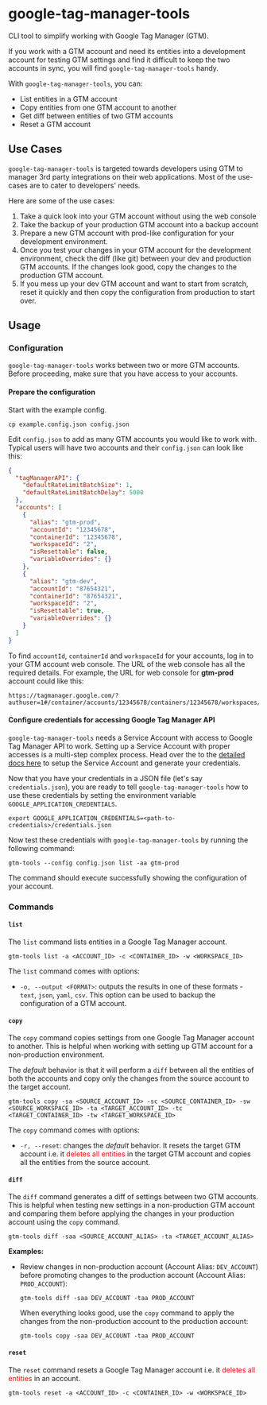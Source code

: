 # google-tag-manager-tools

CLI tool to simplify working with Google Tag Manager (GTM).

If you work with a GTM account and need its entities into a development account
for testing GTM settings and find it difficult to keep the two accounts in sync,
you will find `google-tag-manager-tools` handy.

With `google-tag-manager-tools`, you can:
* List entities in a GTM account
* Copy entities from one GTM account to another
* Get diff between entities of two GTM accounts
* Reset a GTM account

## Use Cases

`google-tag-manager-tools` is targeted towards developers using GTM to manager
3rd party integrations on their web applications. Most of the use-cases are to
cater to developers' needs.

Here are some of the use cases:

1. Take a quick look into your GTM account without using the web console
2. Take the backup of your production GTM account into a backup account
3. Prepare a new GTM account with prod-like configuration for your development
   environment.
4. Once you test your changes in your GTM account for the development
   environment, check the diff (like git) between your dev and production GTM
   accounts. If the changes look good, copy the changes to the production GTM
   account.
5. If you mess up your dev GTM account and want to start from scratch, reset it
   quickly and then copy the configuration from production to start over.

## Usage

### Configuration

`google-tag-manager-tools` works between two or more GTM accounts. Before
proceeding, make sure that you have access to your accounts.

#### Prepare the configuration

Start with the example config.

```
cp example.config.json config.json
```

Edit `config.json` to add as many GTM accounts you would like to work with.
Typical users will have two accounts and their `config.json` can look like this:

```json
{
  "tagManagerAPI": {
    "defaultRateLimitBatchSize": 1,
    "defaultRateLimitBatchDelay": 5000
  },
  "accounts": [
    {
      "alias": "gtm-prod",
      "accountId": "12345678",
      "containerId": "12345678",
      "workspaceId": "2",
      "isResettable": false,
      "variableOverrides": {}
    },
    {
      "alias": "gtm-dev",
      "accountId": "87654321",
      "containerId": "87654321",
      "workspaceId": "2",
      "isResettable": true,
      "variableOverrides": {}
    }
  ]
}
```

To find `accountId`, `containerId` and `workspaceId` for your accounts, log in
to your GTM account web console. The URL of the web console has all the required
details. For example, the URL for web console for **gtm-prod** account could
like this:
```
https://tagmanager.google.com/?authuser=1#/container/accounts/12345678/containers/12345678/workspaces/2
```

#### Configure credentials for accessing Google Tag Manager API

`google-tag-manager-tools` needs a Service Account with access to Google Tag
Manager API to work. Setting up a Service Account with proper accesses is a
multi-step complex process. Head over the to the [detailed docs
here](docs/GOOGLE-API-CREDENTIALS-SETUP.md) to setup the Service Account and
generate your credentials.

Now that you have your credentials in a JSON file (let's say
`credentials.json`), you are ready to tell `google-tag-manager-tools` how to use
these credentials by setting the environment variable `GOOGLE_APPLICATION_CREDENTIALS`.

```
export GOOGLE_APPLICATION_CREDENTIALS=<path-to-credentials>/credentials.json
```

Now test these credentials with `google-tag-manager-tools` by running the
following command:

```
gtm-tools --config config.json list -aa gtm-prod
```

The command should execute successfully showing the configuration of your
account.

### Commands

#### `list`

The `list` command lists entities in a Google Tag Manager account.

```
gtm-tools list -a <ACCOUNT_ID> -c <CONTAINER_ID> -w <WORKSPACE_ID>
```

The `list` command comes with options:

* `-o, --output <FORMAT>`: outputs the results in one of these formats - `text`,
  `json`, `yaml`, `csv`. This option can be used to backup the configuration of
  a GTM account.

#### `copy`

The `copy` command copies settings from one Google Tag Manager account to
another. This is helpful when working with setting up GTM account for a
non-production environment.

The *default* behavior is that it will perform a `diff` between all the
entities of both the accounts and copy only the changes from the source account
to the target account.

```
gtm-tools copy -sa <SOURCE_ACCOUNT_ID> -sc <SOURCE_CONTAINER_ID> -sw <SOURCE_WORKSPACE_ID> -ta <TARGET_ACCOUNT_ID> -tc <TARGET_CONTAINER_ID> -tw <TARGET_WORKSPACE_ID>
```

The `copy` command comes with options:

* `-r, --reset`: changes the *default* behavior. It resets the target GTM
  account i.e. it <span style="color:red">deletes all entities</span> in the
  target GTM account and copies all the entities from the source account.

#### `diff`

The `diff` command generates a diff of settings between two GTM accounts. This
is helpful when testing new settings in a non-production GTM account and
comparing them before applying the changes in your production account using the
`copy` command.

```
gtm-tools diff -saa <SOURCE_ACCOUNT_ALIAS> -ta <TARGET_ACCOUNT_ALIAS>
```

**Examples:**

* Review changes in non-production account (Account Alias: `DEV_ACCOUNT`) before
  promoting changes to the production account (Account Alias: `PROD_ACCOUNT`):

  ```
  gtm-tools diff -saa DEV_ACCOUNT -taa PROD_ACCOUNT
  ```

  When everything looks good, use the `copy` command to apply the changes from
  the non-production account to the production account:

  ```
  gtm-tools copy -saa DEV_ACCOUNT -taa PROD_ACCOUNT
  ```

#### `reset`

The `reset` command resets a Google Tag Manager account i.e. it
<span style="color:red">deletes all entities</span> in an account.

```
gtm-tools reset -a <ACCOUNT_ID> -c <CONTAINER_ID> -w <WORKSPACE_ID>
```